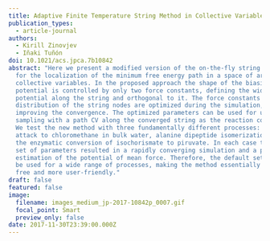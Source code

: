 ```yaml
---
title: Adaptive Finite Temperature String Method in Collective Variables
publication_types:
  - article-journal
authors:
  - Kirill Zinovjev
  - Iñaki Tuñón
doi: 10.1021/acs.jpca.7b10842
abstract: "Here we present a modified version of the on-the-fly string method
  for the localization of the minimum free energy path in a space of arbitrary
  collective variables. In the proposed approach the shape of the biasing
  potential is controlled by only two force constants, defining the width of the
  potential along the string and orthogonal to it. The force constants and the
  distribution of the string nodes are optimized during the simulation,
  improving the convergence. The optimized parameters can be used for umbrella
  sampling with a path CV along the converged string as the reaction coordinate.
  We test the new method with three fundamentally different processes: chloride
  attack to chloromethane in bulk water, alanine dipeptide isomerization, and
  the enzymatic conversion of isochorismate to piruvate. In each case the same
  set of parameters resulted in a rapidly converging simulation and a precise
  estimation of the potential of mean force. Therefore, the default settings can
  be used for a wide range of processes, making the method essentially parameter
  free and more user-friendly."
draft: false
featured: false
image:
  filename: images_medium_jp-2017-10842p_0007.gif
  focal_point: Smart
  preview_only: false
date: 2017-11-30T23:39:00.000Z
---
```

